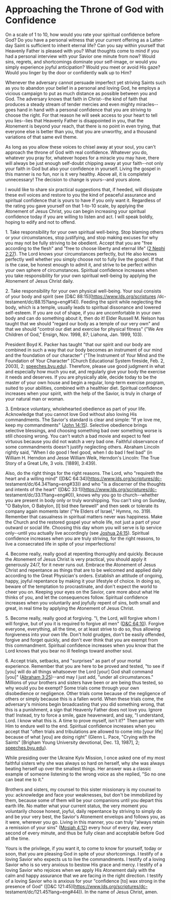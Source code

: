 # Approaching the Throne of God with Confidence

On a scale of 1 to 10, how would you rate your spiritual confidence before
God? Do you have a personal witness that your current offering as a Latter-day
Saint is sufficient to inherit eternal life? Can you say within yourself that
Heavenly Father is pleased with you? What thoughts come to mind if you had a
personal interview with your Savior one minute from now? Would sins, regrets,
and shortcomings dominate your self-image, or would you simply experience
joyful anticipation? Would you meet or avoid His gaze? Would you linger by the
door or confidently walk up to Him?

Whenever the adversary cannot persuade imperfect yet striving Saints such as
you to abandon your belief in a personal and loving God, he employs a vicious
campaign to put as much distance as possible between you and God. The
adversary knows that faith in Christ--the kind of faith that produces a steady
stream of tender mercies and even mighty miracles--goes hand in hand with a
personal confidence that you are striving to choose the right. For that reason
he will seek access to your heart to tell you lies--lies that Heavenly Father
is disappointed in you, that the Atonement is beyond your reach, that there is
no point in even trying, that everyone else is better than you, that you are
unworthy, and a thousand variations of that same evil theme.

As long as you allow these voices to chisel away at your soul, you can't
approach the throne of God with real confidence. Whatever you do, whatever you
pray for, whatever hopes for a miracle you may have, there will always be just
enough self-doubt chipping away at your faith--not only your faith in God but
also your confidence in yourself. Living the gospel in this manner is no fun,
nor is it very healthy. Above all, it is completely unnecessary! The decision
to change is yours--and yours alone.

I would like to share six practical suggestions that, if heeded, will
dissipate these evil voices and restore to you the kind of peaceful assurance
and spiritual confidence that is yours to have if you only want it. Regardless
of the rating you gave yourself on that 1-to-10 scale, by applying the
Atonement of Jesus Christ, you can begin increasing your spiritual confidence
today if you are willing to listen and act. I will speak boldly, hoping to
edify and not to offend.

1\. Take responsibility for your own spiritual well-being. Stop blaming others
or your circumstances, stop justifying, and stop making excuses for why you
may not be fully striving to be obedient. Accept that you are "free according
to the flesh" and "free to choose liberty and eternal life" ([2 Nephi
2:27](https://www.lds.org/scriptures/bofm/2-ne/2.27?lang=eng#26)). The Lord
knows your circumstances perfectly, but He also knows perfectly well whether
you simply choose not to fully live the gospel. If that is the case, be honest
enough to admit it, and strive to be perfect within your own sphere of
circumstances. Spiritual confidence increases when you take responsibility for
your own spiritual well-being by applying the Atonement of Jesus Christ daily.

2\. Take responsibility for your own physical well-being. Your soul consists
of your body and spirit (see [D&amp;C 88:15](https://www.lds.org/scriptures
/dc-testament/dc/88.15?lang=eng#14)). Feeding the spirit while neglecting the
body, which is a temple, usually leads to spiritual dissonance and lowered
self-esteem. If you are out of shape, if you are uncomfortable in your own
body and can do something about it, then do it! Elder Russell M. Nelson has
taught that we should "regard our body as a temple of our very own" and that
we should "control our diet and exercise for physical fitness" ("We Are
Children of God," Ensign, Nov. 1998, 87; Liahona, Jan. 1999, 103).

President Boyd K. Packer has taught "that our spirit and our body are combined
in such a way that our body becomes an instrument of our mind and the
foundation of our character" ("The Instrument of Your Mind and the Foundation
of Your Character" [Church Educational System fireside, Feb. 2, 2003], 2;
[speeches.byu.edu](http://speeches.byu.edu/?act=viewitem&id=180)). Therefore,
please use good judgment in what and especially how much you eat, and
regularly give your body the exercise it needs and deserves. If you are
physically able, decide today to be the master of your own house and begin a
regular, long-term exercise program, suited to your abilities, combined with a
healthier diet. Spiritual confidence increases when your spirit, with the help
of the Savior, is truly in charge of your natural man or woman.

3\. Embrace voluntary, wholehearted obedience as part of your life.
Acknowledge that you cannot love God without also loving His commandments. The
Savior's standard is clear and simple: "If ye love me, keep my commandments"
([John 14:15](https://www.lds.org/scriptures/nt/john/14.15?lang=eng#14)).
Selective obedience brings selective blessings, and choosing something bad
over something worse is still choosing wrong. You can't watch a bad movie and
expect to feel virtuous because you did not watch a very bad one. Faithful
observance of some commandments doesn't justify neglecting others. Abraham
Lincoln rightly said, "When I do good I feel good, when I do bad I feel bad"
(in William H. Herndon and Jesse William Weik, Herndon's Lincoln: The True
Story of a Great Life, 3 vols. [1889], 3:439).

Also, do the right things for the right reasons. The Lord, who "requireth the
heart and a willing mind" ([D&amp;C 64:34](https://www.lds.org/scriptures/dc-
testament/dc/64.34?lang=eng#33)) and who "is a discerner of the thoughts and
intents of the heart" ([D&amp;C 33:1](https://www.lds.org/scriptures/dc-
testament/dc/33.1?lang=eng#0)), knows why you go to church--whether you are
present in body only or truly worshipping. You can't sing on Sunday, "O
Babylon, O Babylon, [I] bid thee farewell" and then seek or tolerate its
company again moments later ("Ye Elders of Israel," Hymns, no. 319). Remember
that casualness in spiritual matters never was happiness. Make the Church and
the restored gospel your whole life, not just a part of your outward or social
life. Choosing this day whom you will serve is lip service only--until you
actually live accordingly (see [Joshua
24:15](https://www.lds.org/scriptures/ot/josh/24.15?lang=eng#14)). Spiritual
confidence increases when you are truly striving, for the right reasons, to
live a consecrated life in spite of your imperfections!

4\. Become really, really good at repenting thoroughly and quickly. Because
the Atonement of Jesus Christ is very practical, you should apply it
generously 24/7, for it never runs out. Embrace the Atonement of Jesus Christ
and repentance as things that are to be welcomed and applied daily according
to the Great Physician's orders. Establish an attitude of ongoing, happy,
joyful repentance by making it your lifestyle of choice. In doing so, beware
of the temptation to procrastinate, and don't expect the world to cheer you
on. Keeping your eyes on the Savior, care more about what He thinks of you,
and let the consequences follow. Spiritual confidence increases when you
voluntarily and joyfully repent of sins, both small and great, in real time by
applying the Atonement of Jesus Christ.

5\. Become really, really good at forgiving. "I, the Lord, will forgive whom I
will forgive, but of you it is required to forgive all men" ([D&amp;C
64:10](https://www.lds.org/scriptures/dc-testament/dc/64.10?lang=eng#9)).
Forgive everyone, everything, all the time, or at least strive to do so, thus
allowing forgiveness into your own life. Don't hold grudges, don't be easily
offended, forgive and forget quickly, and don't ever think that you are exempt
from this commandment. Spiritual confidence increases when you know that the
Lord knows that you bear no ill feelings toward another soul.

6\. Accept trials, setbacks, and "surprises" as part of your mortal
experience. Remember that you are here to be proved and tested, "to see if
[you] will do all things whatsoever the Lord [your] God shall command [you]"
([Abraham 3:25](https://www.lds.org/scriptures/pgp/abr/3.25?lang=eng#24))--and
may I just add, "under all circumstances." Millions of your brothers and
sisters have been or are being thus tested, so why would you be exempt? Some
trials come through your own disobedience or negligence. Other trials come
because of the negligence of others or simply because this is a fallen world.
When these trials come, the adversary's minions begin broadcasting that you
did something wrong, that this is a punishment, a sign that Heavenly Father
does not love you. Ignore that! Instead, try to force a smile, gaze
heavenward, and say, "I understand, Lord. I know what this is. A time to prove
myself, isn't it?" Then partner with Him to endure well to the end. Spiritual
confidence increases when you accept that "often trials and tribulations are
allowed to come into [your life] because of what [you] are doing right" (Glenn
L. Pace, "Crying with the Saints" [Brigham Young University devotional, Dec.
13, 1987], 2;
[speeches.byu.edu](http://speeches.byu.edu/?act=viewitem&id=1283)).

While presiding over the Ukraine Kyiv Mission, I once asked one of my most
faithful sisters why she was always so hard on herself, why she was always
beating herself up over the smallest things. Her answer was a classic example
of someone listening to the wrong voice as she replied, "So no one can beat me
to it."

Brothers and sisters, my counsel to this sister missionary is my counsel to
you: acknowledge and face your weaknesses, but don't be immobilized by them,
because some of them will be your companions until you depart this earth life.
No matter what your current status, the very moment you voluntarily choose
honest, joyful, daily repentance by striving to simply do and be your very
best, the Savior's Atonement envelops and follows you, as it were, wherever
you go. Living in this manner, you can truly "always retain a remission of
your sins" ([Mosiah
4:12](https://www.lds.org/scriptures/bofm/mosiah/4.12?lang=eng#11)) every hour
of every day, every second of every minute, and thus be fully clean and
acceptable before God all the time.

Yours is the privilege, if you want it, to come to know for yourself, today or
soon, that you are pleasing God in spite of your shortcomings. I testify of a
loving Savior who expects us to live the commandments. I testify of a loving
Savior who is so very anxious to bestow His grace and mercy. I testify of a
loving Savior who rejoices when we apply His Atonement daily with the calm and
happy assurance that we are facing in the right direction. I testify of a
loving Savior who is anxious for your "confidence [to] wax strong in the
presence of God" ([D&amp;C 121:45](https://www.lds.org/scriptures/dc-
testament/dc/121.45?lang=eng#44)). In the name of Jesus Christ, amen.

